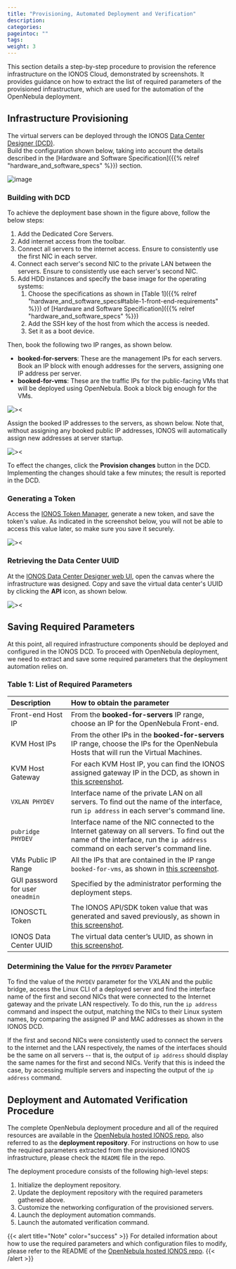 ```yaml
---
title: "Provisioning, Automated Deployment and Verification"
description:
categories:
pageintoc: ""
tags:
weight: 3
---
```


This section details a step-by-step procedure to provision the reference infrastructure on the IONOS Cloud, demonstrated by screenshots. It provides guidance on how to extract the list of required parameters of the provisioned infrastructure, which are used for the automation of the OpenNebula deployment.

## Infrastructure Provisioning

The virtual servers can be deployed through the IONOS [Data Center Designer (DCD)](https://dcd.ionos.com/).   
Build the configuration shown below, taking into account the details described in the [Hardware and Software Specification]({{% relref "hardware_and_software_specs" %}}) section.

![image][dcd-layout]

### Building with DCD 

To achieve the deployment base shown in the figure above, follow the below steps:

1. Add the Dedicated Core Servers.
2. Add internet access from the toolbar.
3. Connect all servers to the internet access. Ensure to consistently use the first NIC in each server.
4. Connect each server's second NIC to the private LAN between the servers. Ensure to consistently use each server's second NIC.
5. Add HDD instances and specify the base image for the operating systems:
   1. Choose the specifications as shown in [Table 1]({{% relref "hardware_and_software_specs#table-1-front-end-requirements" %}}) of [Hardware and Software Specification]({{% relref "hardware_and_software_specs" %}})
   2. Add the SSH key of the host from which the access is needed.
   3. Set it as a boot device.

Then, book the following two IP ranges, as shown below.

* **booked-for-servers**: These are the management IPs for each servers. Book an IP block with enough addresses for the servers, assigning one IP address per server. 
* **booked-for-vms**: These are the traffic IPs for the public-facing VMs that will be deployed using OpenNebula. Book a block big enough for the VMs.

<a id="ip-man"></a>
![><][ip-man]

Assign the booked IP addresses to the servers, as shown below. Note that, without assigning any booked public IP addresses, IONOS will automatically assign new addresses at server startup.

<a id="ip-booked-for-server"></a>
![><][ip-booked-for-server]

To effect the changes, click the **Provision changes** button in the DCD. Implementing the changes should take a few minutes; the  result is reported in the DCD.

### Generating a Token

Access the [IONOS Token Manager](https://dcd.ionos.com/latest/#/tokens), generate a new token, and save the token's value. As indicated in the screenshot below, you will not be able to access this value later, so make sure you save it securely.

<a id="token-manager"></a>
![><][token-manager]

### Retrieving the Data Center UUID

At the [IONOS Data Center Designer web UI](https://dcd.ionos.com/), open the canvas where the infrastructure was designed. Copy and save the virtual data center's UUID by clicking the **API** icon, as shown below.

<a id="dcd-uuid"></a>
![><][dcd-uuid]

## Saving Required Parameters

At this point, all required infrastructure components should be deployed and configured in the IONOS DCD. To proceed with OpenNebula deployment, we need to extract and save some required parameters that the deployment automation relies on.

### Table 1: List of Required Parameters

| Description | How to obtain the parameter |
| :----- | :----- |
| Front-end Host IP | From the **booked-for-servers** IP range, choose an IP for the OpenNebula Front-end. |
| KVM Host IPs | From the other IPs in the **booked-for-servers** IP range, choose the IPs for the OpenNebula Hosts that will run the Virtual Machines. |
| KVM Host Gateway | For each KVM Host IP, you can find the IONOS assigned gateway IP in the DCD, as shown in [this screenshot](#ip-booked-for-server). |
| `VXLAN PHYDEV` | Interface name of the private LAN on all servers. To find out the name of the interface, run `ip address` in each server's command line. |
| `pubridge PHYDEV` | Interface name of the NIC connected to the Internet gateway on all servers. To find out the name of the interface, run the `ip address` command on each server's command line. |
| VMs Public IP Range | All the IPs that are contained in the IP range ``booked-for-vms``, as shown in [this screenshot](#ip-man). |
| GUI password for user `oneadmin` | Specified by the administrator performing the deployment steps. |
| IONOSCTL Token | The IONOS API/SDK token value that was generated and saved previously, as shown in [this screenshot](#dcd-uuid). |
| IONOS Data Center UUID | The virtual data center’s UUID, as shown in [this screenshot](#dcd-uuid). |

### Determining the Value for the `PHYDEV` Parameter

To find the value of the `PHYDEV` parameter for the VXLAN and the public bridge, access the Linux CLI of a deployed server and find the interface name of the first and second NICs that were connected to the Internet gateway and the private LAN respectively. To do this, run the `ip address` command and inspect the output, matching the NICs to their Linux system names, by comparing the assigned IP and MAC addresses as shown in the IONOS DCD.

If the first and second NICs were consistently used to connect the servers to the internet and the LAN respectively, the names of the interfaces should be the same on all servers -- that is, the output of `ip address` should display the same names for the first and second NICs. Verify that this is indeed the case, by accessing multiple servers and inspecting the output of the `ip address` command.

## Deployment and Automated Verification Procedure

The complete OpenNebula deployment procedure and all of the required resources are available in the [OpenNebula hosted IONOS repo](https://github.com/OpenNebula/opennebula-hosted-ionos), also referred to as the **deployment repository**. For instructions on how to use the required parameters extracted from the provisioned IONOS infrastructure, please check the `README` file in the repo.

The deployment procedure consists of the following high-level steps:

1. Initialize the deployment repository.
2. Update the deployment repository with the required parameters gathered above.
3. Customize the networking configuration of the provisioned servers.
4. Launch the deployment automation commands.
5. Launch the automated verification command.

{{< alert title="Note" color="success" >}}
For detailed information about how to use the required parameters and which configuration files to modify, please refer to the README of the [OpenNebula hosted IONOS repo](https://github.com/OpenNebula/opennebula-hosted-ionos).
{{< /alert >}}

[dcd-layout]: /images/solutions/ionos/dcd-layout.png
[ip-man]: /images/solutions/ionos/ip-management.png
[ip-booked-for-server]: /images/solutions/ionos/ip-booked-for-server.png
[token-manager]: /images/solutions/ionos/token-manager.png
[dcd-uuid]: /images/solutions/ionos/dcd-uuid.png
